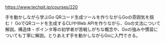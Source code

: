 https://www.techpit.jp/courses/220

手を動かしながら学ぶGo
QRコード生成ツールを作りながらGoの雰囲気を掴む！ GoでQRコードを生成するCLIやWeb APIを作りながら、Goの文法について解説。構造体・ポインタ等の初学者が苦戦しがちな概念や、Goの強みや慣習についても丁寧に解説。とりあえず手を動かしながらGoに入門できる。
